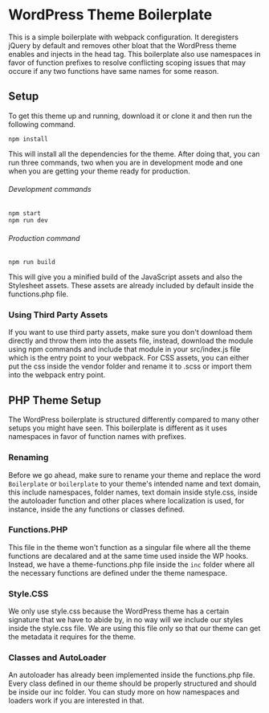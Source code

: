 # WordPress Theme Boilerplate

This is a simple boilerplate with webpack configuration. It deregisters jQuery by default and removes other bloat that the WordPress theme enables and injects in the head tag. This boilerplate also use namespaces in favor of function prefixes to resolve conflicting scoping issues that may occure if any two functions have same names for some reason.

## Setup

To get this theme up and running, download it or clone it and then run the following command.

```
npm install
```

This will install all the dependencies for the theme. After doing that, you can run three commands, two when you are in development mode and one when you are getting your theme ready for production.

###### Development commands

```
npm start
npm run dev
```

###### Production command

```
npm run build
```

This will give you a minified build of the JavaScript assets and also the Stylesheet assets. These assets are already included by default inside the functions.php file.

### Using Third Party Assets

If you want to use third party assets, make sure you don't download them directly and throw them into the assets file, instead, download the module using npm commands and include that module in your src/index.js file which is the entry point to your webpack. For CSS assets, you can either put the css inside the vendor folder and rename it to .scss or import them into the webpack entry point.

## PHP Theme Setup

The WordPress boilerplate is structured differently compared to many other setups you might have seen. This boilerplate is different as it uses namespaces in favor of function names with prefixes.

### Renaming

Before we go ahead, make sure to rename your theme and replace the word `Boilerplate` or `boilerplate` to your theme's intended name and text domain, this include namespaces, folder names, text domain inside style.css, inside the autoloader function and other places where localization is used, for instance, inside the any functions or classes defined.

### Functions.PHP

This file in the theme won't function as a singular file where all the theme functions are decalared and at the same time used inside the WP hooks. Instead, we have a theme-functions.php file inside the `inc` folder where all the necessary functions are defined under the theme namespace.

### Style.CSS

We only use style.css because the WordPress theme has a certain signature that we have to abide by, in no way will we include our styles inside the style.css file. We are using this file only so that our theme can get the metadata it requires for the theme.

### Classes and AutoLoader

An autoloader has already been implemented inside the functions.php file. Every class defined in our theme should be properly structured and should be inside our inc folder. You can study more on how namespaces and loaders work if you are interested in that.
